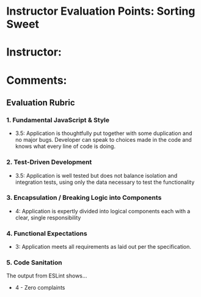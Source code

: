 # Instructor Evaluation Points: Sorting Sweet
# Instructor:
# Comments:

## Evaluation Rubric

### 1. Fundamental JavaScript & Style

* 3.5: Application is thoughtfully put together with some duplication and no major bugs. Developer can speak to choices made in the code and knows what every line of code is doing.

### 2. Test-Driven Development

* 3.5: Application is well tested but does not balance isolation and integration tests, using only the data necessary to test the functionality

### 3. Encapsulation / Breaking Logic into Components

* 4: Application is expertly divided into logical components each with a clear, single responsibility

### 4. Functional Expectations

* 3: Application meets all requirements as laid out per the specification.

### 5. Code Sanitation

The output from ESLint shows…

* 4 - Zero complaints
